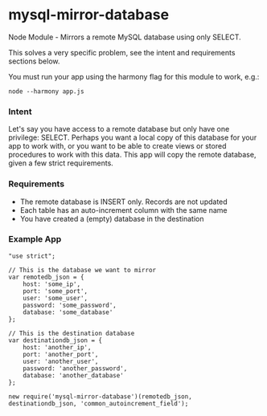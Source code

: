 mysql-mirror-database
=====================

Node Module - Mirrors a remote MySQL database using only SELECT.

This solves a very specific problem, see the intent and requirements sections below.

You must run your app using the harmony flag for this module to work, e.g.:
```
node --harmony app.js
```

### Intent
Let's say you have access to a remote database but only have one privilege: SELECT.  Perhaps you want a local copy of this database for your app to work with, or you want to be able to create views or stored procedures to work with this data.  This app will copy the remote database, given a few strict requirements.

### Requirements
* The remote database is INSERT only.  Records are not updated
* Each table has an auto-increment column with the same name
* You have created a (empty) database in the destination

### Example App

```
"use strict";

// This is the database we want to mirror
var remotedb_json = {
    host: 'some_ip',
    port: 'some_port',
    user: 'some_user',
    password: 'some_password',
    database: 'some_database'
};

// This is the destination database
var destinationdb_json = {
    host: 'another_ip',
    port: 'another_port',
    user: 'another_user',
    password: 'another_password',
    database: 'another_database'
};

new require('mysql-mirror-database')(remotedb_json, destinationdb_json, 'common_autoincrement_field');
```